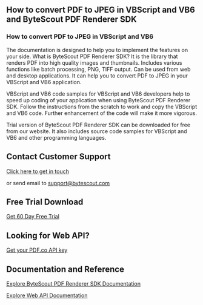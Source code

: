 ## How to convert PDF to JPEG in VBScript and VB6 and ByteScout PDF Renderer SDK

### How to convert PDF to JPEG in VBScript and VB6

The documentation is designed to help you to implement the features on your side. What is ByteScout PDF Renderer SDK? It is the library that renders PDF into high quality images and thumbnails. Includes various functions like batch processing, PNG, TIFF output. Can be used from web and desktop applications. It can help you to convert PDF to JPEG in your VBScript and VB6 application.

VBScript and VB6 code samples for VBScript and VB6 developers help to speed up coding of your application when using ByteScout PDF Renderer SDK. Follow the instructions from the scratch to work and copy the VBScript and VB6 code. Further enhancement of the code will make it more vigorous.

Trial version of ByteScout PDF Renderer SDK can be downloaded for free from our website. It also includes source code samples for VBScript and VB6 and other programming languages.

## Contact Customer Support

[Click here to get in touch](https://bytescout.zendesk.com/hc/en-us/requests/new?subject=ByteScout%20PDF%20Renderer%20SDK%20Question)

or send email to [support@bytescout.com](mailto:support@bytescout.com?subject=ByteScout%20PDF%20Renderer%20SDK%20Question) 

## Free Trial Download

[Get 60 Day Free Trial](https://bytescout.com/download/web-installer?utm_source=github-readme)

## Looking for Web API? 

[Get your PDF.co API key](https://pdf.co/documentation/api?utm_source=github-readme)

## Documentation and Reference

[Explore ByteScout PDF Renderer SDK Documentation](https://bytescout.com/documentation/index.html?utm_source=github-readme)

[Explore Web API Documentation](https://pdf.co/documentation/api?utm_source=github-readme)